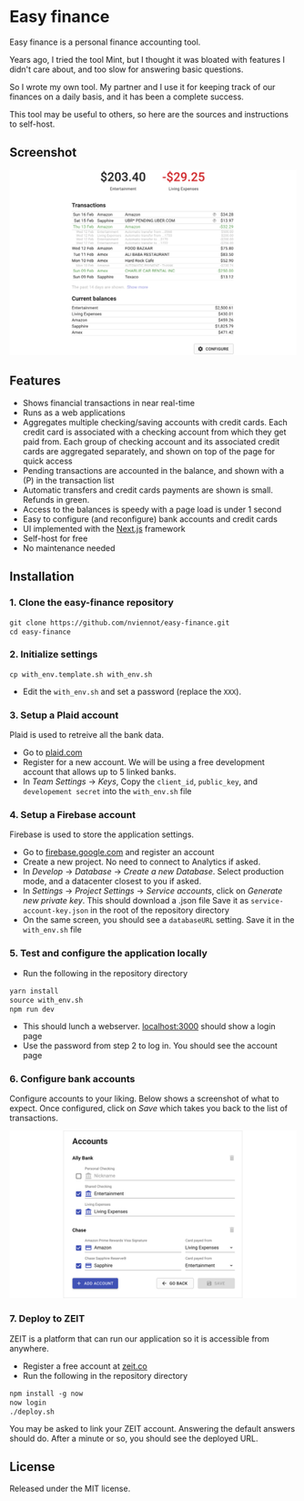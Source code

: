 # Easy finance

Easy finance is a personal finance accounting tool.

Years ago, I tried the tool Mint, but I thought it was bloated with features I
didn't care about, and too slow for answering basic questions.

So I wrote my own tool. My partner and I use it for keeping track of our
finances on a daily basis, and it has been a complete success.

This tool may be useful to others, so here are the sources and instructions to self-host.

## Screenshot

![screenshot](readme/screen1.png)

## Features

* Shows financial transactions in near real-time
* Runs as a web applications
* Aggregates multiple checking/saving accounts with credit cards. Each credit
  card is associated with a checking account from which they get paid from.
  Each group of checking account and its associated credit cards are
  aggregated separately, and shown on top of the page for quick access
* Pending transactions are accounted in the balance, and shown with a (P)
  in the transaction list
* Automatic transfers and credit cards payments are shown is small. Refunds in
  green.
* Access to the balances is speedy with a page load is under 1 second
* Easy to configure (and reconfigure) bank accounts and credit cards
* UI implemented with the [Next.js](https://nextjs.org/) framework
* Self-host for free
* No maintenance needed

## Installation

### 1. Clone the easy-finance repository

```
git clone https://github.com/nviennot/easy-finance.git
cd easy-finance
```

### 2. Initialize settings

```
cp with_env.template.sh with_env.sh
```

* Edit the `with_env.sh` and set a password (replace the `XXX`).

### 3. Setup a Plaid account

Plaid is used to retreive all the bank data.

* Go to [plaid.com](https://plaid.com)
* Register for a new account. We will be using a free development account that
  allows up to 5 linked banks.
* In _Team Settings_ → _Keys_, Copy the `client_id`, `public_key`, and
`developement secret` into the `with_env.sh` file

### 4. Setup a Firebase account

Firebase is used to store the application settings.

* Go to [firebase.google.com](https://firebase.google.com/) and register an account
* Create a new project. No need to connect to Analytics if asked.
* In _Develop_ →  _Database_ → _Create a new Database_. Select production mode,
  and a datacenter closest to you if asked.
* In _Settings_ → _Project Settings_ → _Service accounts_,
  click on _Generate new private key_. This should download a .json file
  Save it as `service-account-key.json` in the root of the repository
  directory
* On the same screen, you should see a `databaseURL` setting. Save it
  in the `with_env.sh` file

### 5. Test and configure the application locally

* Run the following in the repository directory

```
yarn install
source with_env.sh
npm run dev
```

* This should lunch a webserver. [localhost:3000](http://localhost:3000/)
  should show a login page
* Use the password from step 2 to log in. You should see the account page

### 6. Configure bank accounts

Configure accounts to your liking. Below shows a screenshot of what to expect.
Once configured, click on _Save_ which takes you back to the list of transactions.

![screenshot](readme/screen2.png)

### 7. Deploy to ZEIT

ZEIT is a platform that can run our application so it is accessible from
anywhere.

* Register a free account at [zeit.co](https://zeit.co/)
* Run the following in the repository directory

```
npm install -g now
now login
./deploy.sh
```

You may be asked to link your ZEIT account. Answering the default answers should
do. After a minute or so, you should see the deployed URL.

## License

Released under the MIT license.
